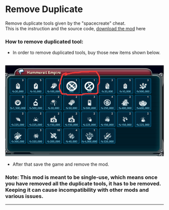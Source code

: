 # Remove Duplicate
Remove duplicate tools given by the "spacecreate" cheat.   
This is the instruction and the source code, [download the mod](https://github.com/Studumb/RemoveDuplicate/releases) here

### How to remove duplicated tool:
- In order to remove duplicated tools, buy those new items shown below.

![image](https://raw.githubusercontent.com/Studumb/RemoveDuplicate/main/Screenshot_161.webp)   

- After that save the game and remove the mod.
### Note: This mod is meant to be single-use, which means once you have removed all the duplicate tools, it has to be removed. Keeping it can cause incompatibility with other mods and various issues.
---
